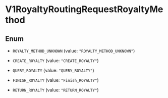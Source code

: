 
# V1RoyaltyRoutingRequestRoyaltyMethod

## Enum


* `ROYALTY_METHOD_UNKNOWN` (value: `"ROYALTY_METHOD_UNKNOWN"`)

* `CREATE_ROYALTY` (value: `"CREATE_ROYALTY"`)

* `QUERY_ROYALTY` (value: `"QUERY_ROYALTY"`)

* `FINISH_ROYALTY` (value: `"Finish_ROYALTY"`)

* `RETURN_ROYALTY` (value: `"RETURN_ROYALTY"`)




